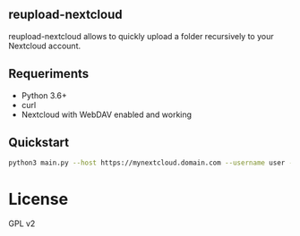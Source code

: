 
## reupload-nextcloud 

reupload-nextcloud allows to quickly upload a folder recursively to your Nextcloud account.

## Requeriments

- Python 3.6+
- curl
- Nextcloud with WebDAV enabled and working

## Quickstart

```bash
python3 main.py --host https://mynextcloud.domain.com --username user --password pass --local-file-path /home/myfolder 
```

# License

GPL v2
